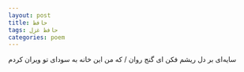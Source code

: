 ```yaml
---
layout: post
title: حافظ
tags: حافظ غزل
categories: poem
---
```


سایه‌ای بر دل ریشم فکن ای گنج روان / که من این خانه به سودای تو ویران کردم